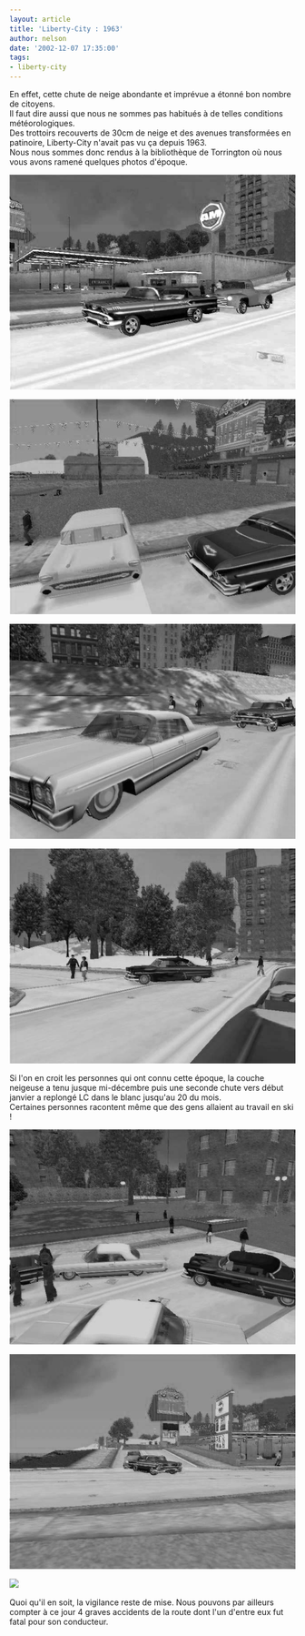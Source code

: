 ```yaml
---
layout: article
title: 'Liberty-City : 1963'
author: nelson
date: '2002-12-07 17:35:00'
tags:
- liberty-city
---
```


En effet, cette chute de neige abondante et imprévue a étonné bon nombre de citoyens.  
Il faut dire aussi que nous ne sommes pas habitués à de telles conditions météorologiques.  
Des trottoirs recouverts de 30cm de neige et des avenues transformées en patinoire, Liberty-City n'avait pas vu ça depuis 1963.  
Nous nous sommes donc rendus à la bibliothèque de Torrington où nous vous avons ramené quelques photos d'époque.

![](  /content/images/2016/07/601.jpg)

![](  /content/images/2016/07/602.jpg)

![](  /content/images/2016/07/603.jpg)

![](  /content/images/2016/07/604.jpg)

Si l'on en croit les personnes qui ont connu cette époque, la couche neigeuse a tenu jusque mi-décembre puis une seconde chute vers début janvier a replongé LC dans le blanc jusqu'au 20 du mois.  
Certaines personnes racontent même que des gens allaient au travail en ski !

![](  /content/images/2016/07/605.jpg)

![](  /content/images/2016/07/606.jpg)

![](  /content/images/2016/07/607.jpg)

Quoi qu'il en soit, la vigilance reste de mise. Nous pouvons par ailleurs compter à ce jour 4 graves accidents de la route dont l'un d'entre eux fut fatal pour son conducteur.

<!--kg-card-end: markdown-->
